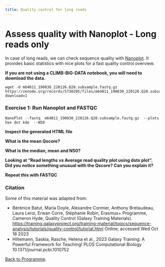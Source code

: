 ```yaml
---
title: Quality control for long reads
---
```


# Assess quality with Nanoplot - Long reads only
In case of long reads, we can check sequence quality with [Nanoplot](https://github.com/wdecoster/NanoPlot/). It provides basic statistics with nice plots for a fast quality control overview.


**If you are not using a CLIMB-BIG-DATA notebook, you will need to download the data.**
```
wget -O m64011_190830_220126.Q20.subsample.fastq.gz https://zenodo.org/records/5730295/files/m64011_190830_220126.Q20.subsample.fastq.gz?download=1

```

### Exercise 1: Run Nanoplot and FASTQC

```
NanoPlot --fastq  m64011_190830_220126.Q20.subsample.fastq.gz  --plots hex dot kde  --N50
```

**Inspect the generated HTML file**

**What is the mean Qscore?**

**What is the median, mean and N50?**

**Looking at “Read lengths vs Average read quality plot using dots plot”. Did you notice something unusual with the Qscore? Can you explain it?** 

**Repeat this with FASTQC**


### Citation

Some of this material was adapted from:

* Bérénice Batut, Maria Doyle, Alexandre Cormier, Anthony Bretaudeau, Laura Leroi, Erwan Corre, Stéphanie Robin, Erasmus+ Programme, Cameron Hyde, Quality Control (Galaxy Training Materials). https://training.galaxyproject.org/training-material/topics/sequence-analysis/tutorials/quality-control/tutorial.html Online; accessed Wed Oct 18 2023
* Hiltemann, Saskia, Rasche, Helena et al., 2023 Galaxy Training: A Powerful Framework for Teaching! PLOS Computational Biology 10.1371/journal.pcbi.1010752


[Back to Programme]({{site.baseurl}}/modules/sequencing/week-2-programme/).
